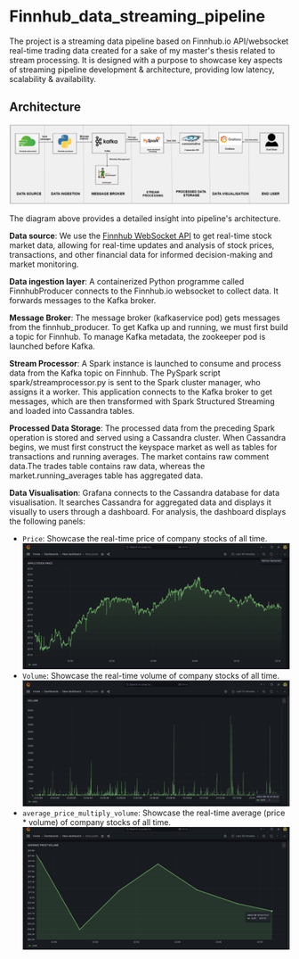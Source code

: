 # Finnhub_data_streaming_pipeline
The project is a streaming data pipeline based on Finnhub.io API/websocket real-time trading data created for a sake of my master's thesis related to stream processing.
It is designed with a purpose to showcase key aspects of streaming pipeline development & architecture, providing low latency, scalability & availability.

## Architecture
![finnhub_streaming_data_pipeline_diagram](https://github.com/thiruveedhulaMANAS/finnhub_data_streaming_pipeline/blob/main/architecture.png)

The diagram above provides a detailed insight into pipeline's architecture.

**Data source**: We use the [Finnhub WebSocket API](https://finnhub.io/) to get real-time stock market data, allowing for real-time updates and analysis of stock prices, transactions, and other financial data for informed decision-making and market monitoring.

**Data ingestion layer**: A containerized Python programme called FinnhubProducer connects to the Finnhub.io websocket to collect data. It forwards messages to the Kafka broker.

**Message Broker**: The message broker (kafkaservice pod) gets messages from the finnhub_producer. To get Kafka up and running, we must first build a topic for Finnhub. To manage Kafka metadata, the zookeeper pod is launched before Kafka.

**Stream Processor**: A Spark instance is launched to consume and process data from the Kafka topic on Finnhub. The PySpark script spark/streamprocessor.py is sent to the Spark cluster manager, who assigns it a worker. This application connects to the Kafka broker to get messages, which are then transformed with Spark Structured Streaming and loaded into Cassandra tables.

**Processed Data Storage**: The processed data from the preceding Spark operation is stored and served using a Cassandra cluster. When Cassandra begins, we must first construct the keyspace market as well as tables for transactions and running averages. The market contains raw comment data.The trades table contains raw data, whereas the market.running_averages table has aggregated data.

**Data Visualisation**: Grafana connects to the Cassandra database for data visualisation. It searches Cassandra for aggregated data and displays it visually to users through a dashboard. For analysis, the dashboard displays the following panels:
  - `Price`: Showcase the real-time price of company stocks of all time.
![price_panel](https://github.com/thiruveedhulaMANAS/finnhub_data_streaming_pipeline/blob/main/output/price.png)
  - `Volume`: Showcase the real-time volume of company stocks of all time.
![price_panel](https://github.com/thiruveedhulaMANAS/finnhub_data_streaming_pipeline/blob/main/output/volume.png)
  - `average_price_multiply_volume`: Showcase the real-time average (price * volume) of company stocks of all time.
![price_panel](https://github.com/thiruveedhulaMANAS/finnhub_data_streaming_pipeline/blob/main/output/average_price_multiply_volume.png)
